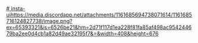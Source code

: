 [# insta-ui](https://media.discordapp.net/attachments/1161685694738071614/1161685716124827738/image.png?ex=65393321&is=6526be21&hm=2d71f117d1ea228f81fa85af498ac954244679ba2ee0d4cb1a82d49ae32195f7&=&width=408&height=676)https://media.discordapp.net/attachments/1161685694738071614/1161685716124827738/image.png?ex=65393321&is=6526be21&hm=2d71f117d1ea228f81fa85af498ac954244679ba2ee0d4cb1a82d49ae32195f7&=&width=408&height=676
